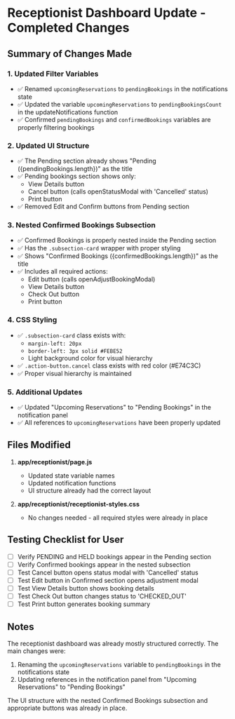 # Receptionist Dashboard Update - Completed Changes

## Summary of Changes Made

### 1. Updated Filter Variables
- ✅ Renamed `upcomingReservations` to `pendingBookings` in the notifications state
- ✅ Updated the variable `upcomingReservations` to `pendingBookingsCount` in the updateNotifications function
- ✅ Confirmed `pendingBookings` and `confirmedBookings` variables are properly filtering bookings

### 2. Updated UI Structure
- ✅ The Pending section already shows "Pending ({pendingBookings.length})" as the title
- ✅ Pending bookings section shows only:
  - View Details button
  - Cancel button (calls openStatusModal with 'Cancelled' status)
  - Print button
- ✅ Removed Edit and Confirm buttons from Pending section

### 3. Nested Confirmed Bookings Subsection
- ✅ Confirmed Bookings is properly nested inside the Pending section
- ✅ Has the `.subsection-card` wrapper with proper styling
- ✅ Shows "Confirmed Bookings ({confirmedBookings.length})" as the title
- ✅ Includes all required actions:
  - Edit button (calls openAdjustBookingModal)
  - View Details button
  - Check Out button
  - Print button

### 4. CSS Styling
- ✅ `.subsection-card` class exists with:
  - `margin-left: 20px`
  - `border-left: 3px solid #FEBE52`
  - Light background color for visual hierarchy
- ✅ `.action-button.cancel` class exists with red color (#E74C3C)
- ✅ Proper visual hierarchy is maintained

### 5. Additional Updates
- ✅ Updated "Upcoming Reservations" to "Pending Bookings" in the notification panel
- ✅ All references to `upcomingReservations` have been properly updated

## Files Modified
1. **app/receptionist/page.js**
   - Updated state variable names
   - Updated notification functions
   - UI structure already had the correct layout

2. **app/receptionist/receptionist-styles.css**
   - No changes needed - all required styles were already in place

## Testing Checklist for User
- [ ] Verify PENDING and HELD bookings appear in the Pending section
- [ ] Verify Confirmed bookings appear in the nested subsection
- [ ] Test Cancel button opens status modal with 'Cancelled' status
- [ ] Test Edit button in Confirmed section opens adjustment modal
- [ ] Test View Details button shows booking details
- [ ] Test Check Out button changes status to 'CHECKED_OUT'
- [ ] Test Print button generates booking summary

## Notes
The receptionist dashboard was already mostly structured correctly. The main changes were:
1. Renaming the `upcomingReservations` variable to `pendingBookings` in the notifications state
2. Updating references in the notification panel from "Upcoming Reservations" to "Pending Bookings"

The UI structure with the nested Confirmed Bookings subsection and appropriate buttons was already in place.
